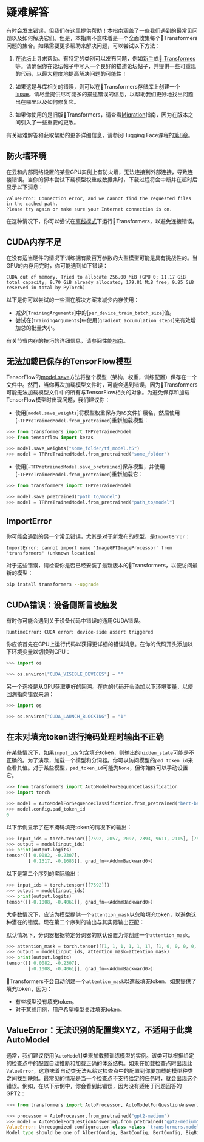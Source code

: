 <!---
版权所有2022年的HuggingFace团队。

根据Apache许可证，第2.0版本（“许可证”）进行许可；
除非符合许可证的规定，否则你不得使用此文件。
你可以获得许可证的副本，该副本可以在以下位置获取：

    http://www.apache.org/licenses/LICENSE-2.0

除非适用法律要求或书面同意，本软件是按“原样”无任何形式的“嘉奖”方式分发的，
没有任何形式的明示或暗示的保证及条件，包括但不限于适销性保证、适用于特定用途的保证及对非侵权的保证。
请参阅许可证了解有关许可证的详细信息。

⚠️ 请注意，此文件是Markdown格式的，但包含我们的doc-builder的特定语法（类似于MDX），
可能在你的Markdown查看器中无法正确呈现。

-->

# 疑难解答

有时会发生错误，但我们在这里提供帮助！本指南涵盖了一些我们遇到的最常见问题以及如何解决它们。但是，本指南不意味着是一个全面收集每个🤗Transformers问题的集合。如果需要更多帮助来解决问题，可以尝试以下方法：

<Youtube id="S2EEG3JIt2A"/>

1. 在[论坛](https://discuss.huggingface.co/)上寻求帮助。有特定的类别可以发布问题，例如[新手](https://discuss.huggingface.co/c/beginners/5)或[🤗 Transformes](https://discuss.huggingface.co/c/transformers/9)等。请确保你在论坛帖子中写入一个良好的描述论坛帖子，并提供一些可重现的代码，以最大程度地提高解决问题的可能性！

<Youtube id="_PAli-V4wj0"/>

2. 如果这是与库相关的错误，则可以在🤗Transformers存储库上创建一个[Issue](https://github.com/huggingface/transformers/issues/new/choose)。请尽量提供尽可能多的描述错误的信息，以帮助我们更好地找出问题出在哪里以及如何修复它。

3. 如果你使用的是旧版🤗Transformers，请查看[Migration](migration)指南，因为在版本之间引入了一些重要的更改。

有关疑难解答和获取帮助的更多详细信息，请参阅Hugging Face课程的[第8章](https://huggingface.co/course/chapter8/1?fw=pt)。


## 防火墙环境

在云和内部网络设置的某些GPU实例上有防火墙，无法连接到外部连接，导致连接错误。当你的脚本尝试下载模型权重或数据集时，下载过程将会中断并在超时后显示以下消息：

```
ValueError: Connection error, and we cannot find the requested files in the cached path.
Please try again or make sure your Internet connection is on.
```

在这种情况下，你可以尝试在[离线模式](installation.md#offline-mode)下运行🤗Transformers，以避免连接错误。

## CUDA内存不足

在没有适当硬件的情况下训练拥有数百万参数的大型模型可能是具有挑战性的。当GPU的内存用完时，你可能遇到如下错误：

```
CUDA out of memory. Tried to allocate 256.00 MiB (GPU 0; 11.17 GiB total capacity; 9.70 GiB already allocated; 179.81 MiB free; 9.85 GiB reserved in total by PyTorch)
```

以下是你可以尝试的一些潜在解决方案来减少内存使用：

- 减少[`TrainingArguments`]中的[`per_device_train_batch_size`]值。
- 尝试在[`TrainingArguments`]中使用[`gradient_accumulation_steps`]来有效增加总的批量大小。

<Tip>

有关节省内存的技巧的详细信息，请参阅性能[指南](performance.md)。

</Tip>


## 无法加载已保存的TensorFlow模型

TensorFlow的[model.save](https://www.tensorflow.org/tutorials/keras/save_and_load#save_the_entire_model)方法将整个模型（架构，权重，训练配置）保存在一个文件中。然而，当你再次加载模型文件时，可能会遇到错误，因为🤗Transformers可能无法加载模型文件中的所有与TensorFlow相关的对象。为避免保存和加载TensorFlow模型时出现问题，我们建议你：

- 使用[`model.save_weights`]将模型权重保存为`h5`文件扩展名，然后使用[`~TFPreTrainedModel.from_pretrained`]重新加载模型：

```py
>>> from transformers import TFPreTrainedModel
>>> from tensorflow import keras

>>> model.save_weights("some_folder/tf_model.h5")
>>> model = TFPreTrainedModel.from_pretrained("some_folder")
```

- 使用[`~TFPretrainedModel.save_pretrained`]保存模型，并使用[`~TFPreTrainedModel.from_pretrained`]重新加载它：

```py
>>> from transformers import TFPreTrainedModel

>>> model.save_pretrained("path_to/model")
>>> model = TFPreTrainedModel.from_pretrained("path_to/model")
```

## ImportError

你可能会遇到的另一个常见错误，尤其是对于新发布的模型，是`ImportError`：

```
ImportError: cannot import name 'ImageGPTImageProcessor' from 'transformers' (unknown location)
```

对于这些错误，请检查你是否已经安装了最新版本的🤗Transformers，以便访问最新的模型：

```bash
pip install transformers --upgrade
```

## CUDA错误：设备侧断言被触发

有时你可能会遇到关于设备代码中错误的通用CUDA错误。

```
RuntimeError: CUDA error: device-side assert triggered
```

你应该首先在CPU上运行代码以获得更详细的错误消息。在你的代码开头添加以下环境变量以切换到CPU：

```py
>>> import os

>>> os.environ["CUDA_VISIBLE_DEVICES"] = ""
```

另一个选择是从GPU获取更好的回溯。在你的代码开头添加以下环境变量，以使回溯指向错误来源：

```py
>>> import os

>>> os.environ["CUDA_LAUNCH_BLOCKING"] = "1"
```

## 在未对填充token进行掩码处理时输出不正确

在某些情况下，如果`input_ids`包含填充token，则输出的`hidden_state`可能是不正确的。为了演示，加载一个模型和分词器。你可以访问模型的`pad_token_id`来查看其值。对于某些模型，`pad_token_id`可能为`None`，但你始终可以手动设置它。

```py
>>> from transformers import AutoModelForSequenceClassification
>>> import torch

>>> model = AutoModelForSequenceClassification.from_pretrained("bert-base-uncased")
>>> model.config.pad_token_id
0
```

以下示例显示了在不掩码填充token的情况下的输出：

```py
>>> input_ids = torch.tensor([[7592, 2057, 2097, 2393, 9611, 2115], [7592, 0, 0, 0, 0, 0]])
>>> output = model(input_ids)
>>> print(output.logits)
tensor([[ 0.0082, -0.2307],
        [ 0.1317, -0.1683]], grad_fn=<AddmmBackward0>)
```

以下是第二个序列的实际输出：

```py
>>> input_ids = torch.tensor([[7592]])
>>> output = model(input_ids)
>>> print(output.logits)
tensor([[-0.1008, -0.4061]], grad_fn=<AddmmBackward0>)
```

大多数情况下，应该为模型提供一个`attention_mask`以忽略填充token，以避免这种潜在的错误。现在第二个序列的输出与其实际输出匹配：

<Tip>

默认情况下，分词器根据特定分词器的默认设置为你创建一个`attention_mask`。

</Tip>

```py
>>> attention_mask = torch.tensor([[1, 1, 1, 1, 1, 1], [1, 0, 0, 0, 0, 0]])
>>> output = model(input_ids, attention_mask=attention_mask)
>>> print(output.logits)
tensor([[ 0.0082, -0.2307],
        [-0.1008, -0.4061]], grad_fn=<AddmmBackward0>)
```

🤗Transformers不会自动创建一个`attention_mask`以遮蔽填充token，如果提供了填充token，因为：

- 有些模型没有填充token。
- 对于某些用例，用户希望模型关注填充token。

## ValueError：无法识别的配置类XYZ，不适用于此类AutoModel

通常，我们建议使用[`AutoModel`]类来加载预训练模型的实例。该类可以根据给定的检查点中的配置自动推断和加载正确的体系结构。如果在加载检查点时出现此`ValueError`，这意味着自动类无法从给定检查点中的配置到你要加载的模型种类之间找到映射。最常见的情况是当一个检查点不支持给定的任务时，就会出现这个错误。例如，在以下示例中，你会看到此错误，因为没有适用于问题回答的GPT2：

```py
>>> from transformers import AutoProcessor, AutoModelForQuestionAnswering

>>> processor = AutoProcessor.from_pretrained("gpt2-medium")
>>> model = AutoModelForQuestionAnswering.from_pretrained("gpt2-medium")
ValueError: Unrecognized configuration class <class 'transformers.models.gpt2.configuration_gpt2.GPT2Config'> for this kind of AutoModel: AutoModelForQuestionAnswering.
Model type should be one of AlbertConfig, BartConfig, BertConfig, BigBirdConfig, BigBirdPegasusConfig, BloomConfig, ...
```
